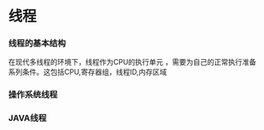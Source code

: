 # 线程
### 线程的基本结构
 在现代多线程的环境下，线程作为CPU的执行单元 ，需要为自己的正常执行准备系列条件。这包括CPU,寄存器组，线程ID,内存区域
### 操作系统线程
### JAVA线程

